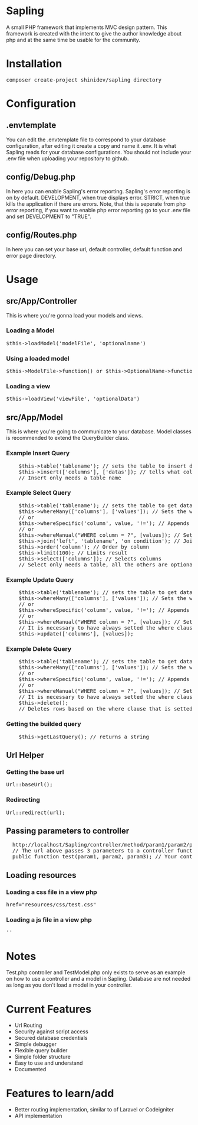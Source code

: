 <h1><b>Sapling</b></h1>
<p>
  A small PHP framework that implements MVC design pattern. This framework is
  created with the intent to give the author knowledge about php and at the same
  time be usable for the community.
</p>
<h1><b>Installation</b></h1>
<pre>composer create-project shinidev/sapling directory</pre>
<h1><b>Configuration</b></h1>
<h2><b>.envtemplate</b></h2>
<p>
  You can edit the .envtemplate file to correspond to your database
  configuration, after editing it create a copy and name it .env. It is what
  Sapling reads for your database configurations. You should not include your
  .env file when uploading your repository to github.
</p>
<h2><b>config/Debug.php</b></h2>
<p>
  In here you can enable Sapling's error reporting. Sapling's error reporting is
  on by default. DEVELOPMENT, when true displays error. STRICT, when true kills
  the application if there are errors. Note, that this is seperate from php
  error reporting, if you want to enable php error reporting go to your .env
  file and set DEVELOPMENT to "TRUE".
</p>
<h2><b>config/Routes.php</b></h2>
<p>
  In here you can set your base url, default controller, default function and
  error page directory.
</p>
<h1><b>Usage</b></h1>
<h2><b>src/App/Controller</b></h2>
<p>This is where you're gonna load your models and views.</p>
<h3><b>Loading a Model</b></h3>
<pre>$this->loadModel('modelFile', 'optionalname')</pre>
<h3><b>Using a loaded model</b></h3>
<pre>$this->ModelFile->function() or $this->OptionalName->function()</pre>
<h3><b>Loading a view</b></h3>
<pre>$this->loadView('viewFile', 'optionalData')</pre>
<h2><b>src/App/Model</b></h2>
<p>
  This is where you're going to communicate to your database. Model classes is
  recommended to extend the QueryBuilder class.
</p>
<h3><b>Example Insert Query</b></h3>
<pre>
    $this->table('tablename'); // sets the table to insert data to 
    $this->insert(['columns'], ['datas']); // tells what columns and corresponding data
    // Insert only needs a table name
</pre>
<h3><b>Example Select Query</b></h3>
<pre>
    $this->table('tablename'); // sets the table to get data from
    $this->whereMany(['columns'], ['values']); // Sets the where clause based on the given columns and values
    // or
    $this->whereSpecific('column', value, '!='); // Appends and sets the specific column and its value one by one.
    // or
    $this->whereManual("WHERE column = ?", [values]); // Set the where clause manually.
    $this->join('left', 'tablename', 'on condition'); // Joins tables
    $this->order('column'); // Order by column
    $this->limit(100); // Limits result
    $this->select(['columns']); // Selects columns
    // Select only needs a table, all the others are optional
</pre>
<h3><b>Example Update Query</b></h3>
<pre>
    $this->table('tablename'); // sets the table to get data from
    $this->whereMany(['columns'], ['values']); // Sets the where clause based on the given columns and values
    // or
    $this->whereSpecific('column', value, '!='); // Appends and sets the specific column and its value one by one.
    // or
    $this->whereManual("WHERE column = ?", [values]); // Set the where clause manually. 
    // It is necessary to have always setted the where clause or else Sapling will display error
    $this->update(['columns'], [values]);
</pre>
<h3><b>Example Delete Query</b></h3>
<pre>
    $this->table('tablename'); // sets the table to get data from
    $this->whereMany(['columns'], ['values']); // Sets the where clause based on the given columns and values
    // or
    $this->whereSpecific('column', value, '!='); // Appends and sets the specific column and its value one by one.
    // or
    $this->whereManual("WHERE column = ?", [values]); // Set the where clause manually. 
    // It is necessary to have always setted the where clause or else Sapling will display error
    $this->delete();
    // Deletes rows based on the where clause that is setted.
</pre>
<h3><b>Getting the builded query</b></h3>
<pre>
    $this->getLastQuery(); // returns a string
</pre>
<h2><b>Url Helper</b></h2>
<h3><b>Getting the base url</b></h3>
<pre>Url::baseUrl();</pre>
<h3><b>Redirecting</b></h3>
<pre>Url::redirect(url);</pre>
<h2><b>Passing parameters to controller</b></h2>
<pre>
  http://localhost/Sapling/controller/method/param1/param2/param3
  // The url above passes 3 parameters to a controller function.
  public function test(param1, param2, param3); // Your controller method
</pre>
<h2><b>Loading resources</b></h2>
<h3><b>Loading a css file in a view php</b></h3>
<pre>href="<?= Url::baseUrl() ?>resources/css/test.css"</pre>
<h3><b>Loading a js file in a view php</b></h3>
<pre>'<script src="<?= Url::baseUrl() ?>resources/js/test.js"></script>'</pre>
<h1><b>Notes</b></h1>
<p>
  Test.php controller and TestModel.php only exists to serve as an example on
  how to use a controller and a model in Sapling. Database are not needed as
  long as you don't load a model in your controller.
</p>
<h1><b>Current Features</b></h1>
<ul>
  <li>Url Routing</li>
  <li>Security against script access</li>
  <li>Secured database credentials</li>
  <li>Simple debugger</li>
  <li>Flexible query builder</li>
  <li>Simple folder structure</li>
  <li>Easy to use and understand</li>
  <li>Documented</li>
</ul>
<h1><b>Features to learn/add</b></h1>
<ul>
  <li>Better routing implementation, similar to of Laravel or Codeigniter</li>
  <li>API implementation</li>
</ul>
